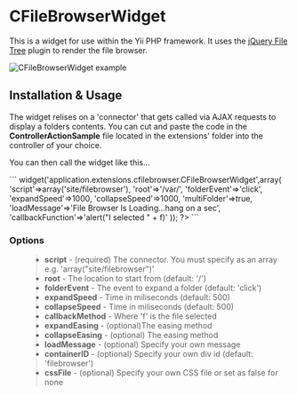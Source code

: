 # CFileBrowserWidget #
This is a widget for use within the Yii PHP framework. It uses the [jQuery File Tree](http://abeautifulsite.net/blog/2008/03/jquery-file-tree/) plugin to render the file browser.

<img src='http://www.kevinbradwick.co.uk/assets/cfilebrowser-thumbnail.png' alt='CFileBrowserWidget example' />

## Installation & Usage ##

<p>The widget relises on a 'connector' that gets called via AJAX requests to display a folders contents. You can cut and paste the code in the <strong>ControllerActionSample</strong> file located in the extensions' folder into the controller of your choice.</p>

<p>You can then call the widget like this...</p>
```
<?php $this->widget('application.extensions.cfilebrowser.CFileBrowserWidget',array(
		'script'=>array('site/filebrowser'),
		'root'=>'/var/',
		'folderEvent'=>'click',
		'expandSpeed'=>1000,
		'collapseSpeed'=>1000,
		'multiFolder'=>true,
		'loadMessage'=>'File Browser Is Loading...hang on a sec',
		'callbackFunction'=>'alert("I selected " + f)'
)); ?>
```

### Options ###
<ul>
<blockquote><li><strong>script</strong> - (required) The connector. You must specify as an array e.g. 'array("site/filebrowser")'</li>
<li><strong>root</strong> -  The location to start from (default:  '/')</li>
<li><strong>folderEvent</strong> - The event to expand a folder (default: 'click')</li>
<li><strong>expandSpeed</strong> - Time in miliseconds (default: 500)</li>
<li><strong>collapseSpeed</strong> - Time in miliseconds (default: 500)</li>
<li><strong>callbackMethod</strong> - Where 'f' is the file selected</li>
<li><strong>expandEasing</strong> - (optional)The easing method</li>
<li><strong>collapseEasing</strong> - (optional) The easing method</li>
<li><strong>loadMessage</strong> - (optional) Specify your own message</li>
<li><strong>containerID</strong> - (optional) Specify your own div id (default: 'filebrowser')</li>
<li><strong>cssFile</strong> - (optional) Specify your own CSS file or set as false for none</li>
</ul>